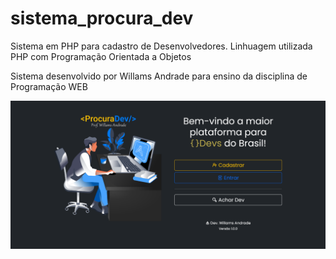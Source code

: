 # sistema_procura_dev
Sistema em PHP para cadastro de Desenvolvedores. Linhuagem utilizada PHP com Programação Orientada a Objetos

<p>Sistema desenvolvido por Willams Andrade para ensino da disciplina de Programação WEB</p>
<img src="img/tela.png">
